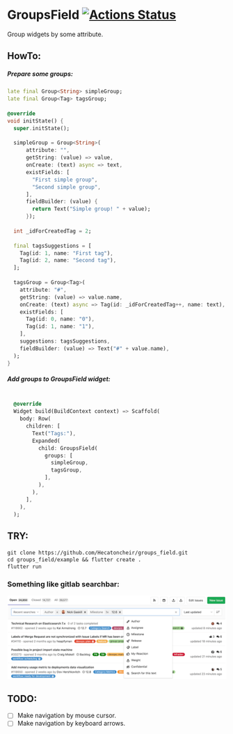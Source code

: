 # GroupsField [![Actions Status](https://github.com/Hecatoncheir/groups_field/workflows/check/badge.svg)](https://github.com/Hecatoncheir/groups_field/actions)

Group widgets by some attribute.


## HowTo:

##### Prepare some groups:
```dart
late final Group<String> simpleGroup;
late final Group<Tag> tagsGroup;

@override
void initState() {
  super.initState();

  simpleGroup = Group<String>(
      attribute: "",
      getString: (value) => value,
      onCreate: (text) async => text,
      existFields: [
        "First simple group",
        "Second simple group",
      ],
      fieldBuilder: (value) {
        return Text("Simple group! " + value);
      });

  int _idForCreatedTag = 2;

  final tagsSuggestions = [
    Tag(id: 1, name: "First tag"),
    Tag(id: 2, name: "Second tag"),
  ];

  tagsGroup = Group<Tag>(
    attribute: "#",
    getString: (value) => value.name,
    onCreate: (text) async => Tag(id: _idForCreatedTag++, name: text),
    existFields: [
      Tag(id: 0, name: "0"),
      Tag(id: 1, name: "1"),
    ],
    suggestions: tagsSuggestions,
    fieldBuilder: (value) => Text("#" + value.name),
  );
}


```

##### Add groups to GroupsField widget:
```dart

  @override
  Widget build(BuildContext context) => Scaffold(
    body: Row(
      children: [
        Text("Tags:"),
        Expanded(
          child: GroupsField(
            groups: [
              simpleGroup,
              tagsGroup,
            ],
          ),
        ),
      ],
    ),
  );

```

## TRY:

```
git clone https://github.com/Hecatoncheir/groups_field.git
cd groups_field/example && flutter create .
flutter run
```

### Something like gitlab searchbar:
![Gitlab searchbar preview](/preview/gitlab_search.png)

## TODO:
- [ ] Make navigation by mouse cursor.
- [ ] Make navigation by keyboard arrows.
